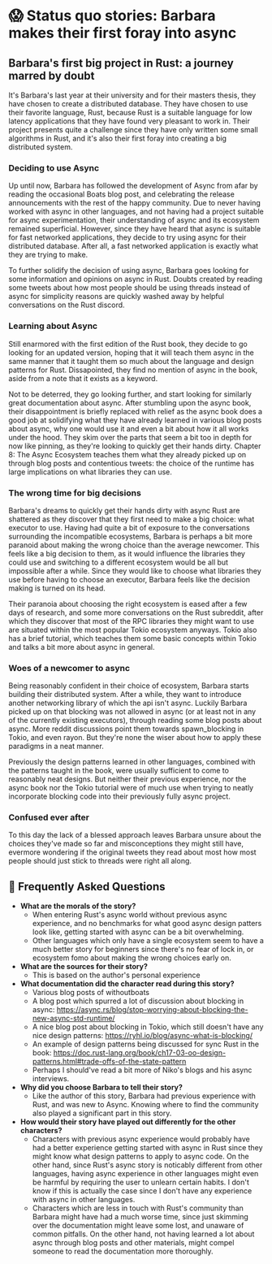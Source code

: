 # 😱 Status quo stories: Barbara makes their first foray into async

## Barbara's first big project in Rust: a journey marred by doubt

It's Barbara's last year at their university and for their masters thesis, they have chosen to create a distributed database.
They have chosen to use their favorite language, Rust, because Rust is a suitable language for low latency applications that they have found very pleasant to work in.
Their project presents quite a challenge since they have only written some small algorithms in Rust, and it's also their first foray into creating a big distributed system.

### Deciding to use Async
Up until now, Barbara has followed the development of Async from afar by reading the occasional Boats blog post, and celebrating the release announcements with the rest of the happy community.
Due to never having worked with async in other languages, and not having had a project suitable for async experimentation, their understanding of async and its ecosystem remained superficial.
However, since they have heard that async is suitable for fast networked applications, they decide to try using async for their distributed database.
After all, a fast networked application is exactly what they are trying to make.

To further solidify the decision of using async, Barbara goes looking for some information and opinions on async in Rust. Doubts created by reading some tweets about how most people should be using threads instead of async for simplicity reasons are quickly washed away by helpful conversations on the Rust discord.

### Learning about Async
Still enarmored with the first edition of the Rust book, they decide to go looking for an updated version, hoping that it will teach them async in the same manner that it taught them so much about the language and design patterns for Rust. Dissapointed, they find no mention of async in the book, aside from a note that it exists as a keyword.

Not to be deterred, they go looking further, and start looking for similarly great documentation about async.
After stumbling upon the async book, their disappointment is briefly replaced with relief as the async book does a good job at solidifying what they have already learned in various blog posts about async, why one would use it and even a bit about how it all works under the hood.
They skim over the parts that seem a bit too in depth for now like pinning, as they're looking to quickly get their hands dirty.
Chapter 8: The Async Ecosystem teaches them what they already picked up on through blog posts and contentious tweets: the choice of the runtime has large implications on what libraries they can use.

### The wrong time for big decisions
Barbara's dreams to quickly get their hands dirty with async Rust are shattered as they discover that they first need to make a big choice: what executor to use. Having had quite a bit of exposure to the conversations surrounding the incompatible ecosystems, Barbara is perhaps a bit more paranoid about making the wrong choice than the average newcomer.
This feels like a big decision to them, as it would influence the libraries they could use and switching to a different ecosystem would be all but impossible after a while. Since they would like to choose what libraries they use before having to choose an executor, Barbara feels like the decision making is turned on its head. 

Their paranoia about choosing the right ecosystem is eased after a few days of research, and some more conversations on the Rust subreddit, after which they discover that most of the RPC libraries they might want to use are situated within the most popular Tokio ecosystem anyways. Tokio also has a brief tutorial, which teaches them some basic concepts within Tokio and talks a bit more about async in general.

### Woes of a newcomer to async
Being reasonably confident in their choice of ecosystem, Barbara starts building their distributed system.
After a while, they want to introduce another networking library of which the api isn't async. Luckily Barbara picked up on that blocking was not allowed in async (or at least not in any of the currently existing executors), through reading some blog posts about async. More reddit discussions point them towards spawn\_blocking in Tokio, and even rayon. But they're none the wiser about how to apply these paradigms in a neat manner.

Previously the design patterns learned in other languages, combined with the patterns taught in the book, were usually sufficient to come to reasonably neat designs.
But neither their previous experience, nor the async book nor the Tokio tutorial were of much use when trying to neatly incorporate blocking code into their previously fully async project.

### Confused ever after
To this day the lack of a blessed approach leaves Barbara unsure about the choices they've made so far and misconceptions they might still have, evermore wondering if the original tweets they read about most how most people should just stick to threads were right all along.

## 🤔 Frequently Asked Questions

* **What are the morals of the story?**
    * When entering Rust's async world without previous async experience, and no benchmarks for what good async design patters look like, getting started with async can be a bit overwhelming.
    * Other languages which only have a single ecosystem seem to have a much better story for beginners since there's no fear of lock in, or ecosystem fomo about making the wrong choices early on.
* **What are the sources for their story?**
    * This is based on the author's personal experience
* **What documentation did the character read during this story?**
    * Various blog posts of withoutboats
    * A blog post which spurred a lot of discussion about blocking in async: https://async.rs/blog/stop-worrying-about-blocking-the-new-async-std-runtime/
    * A nice blog post about blocking in Tokio, which still doesn't have any nice design patterns: https://ryhl.io/blog/async-what-is-blocking/
    * An example of design patterns being discussed for sync Rust in the book: https://doc.rust-lang.org/book/ch17-03-oo-design-patterns.html#trade-offs-of-the-state-pattern
    * Perhaps I should've read a bit more of Niko's blogs and his async interviews.
* **Why did you choose Barbara to tell their story?**
    * Like the author of this story, Barbara had previous experience with Rust, and was new to Async. Knowing where to find the community also played a significant part in this story.
* **How would their story have played out differently for the other characters?**
    * Characters with previous async experience would probably have had a better experience getting started with async in Rust since they might know what design patterns to apply to async code.
    On the other hand, since Rust's async story is noticably different from other languages, having async experience in other languages might even be harmful by requiring the user to unlearn certain habits. I don't know if this is actually the case since I don't have any experience with async in other languages.
    * Characters which are less in touch with Rust's community than Barbara might have had a much worse time, since just skimming over the documentation might leave some lost, and unaware of common pitfalls. On the other hand, not having learned a lot about async through blog posts and other materials, might compel someone to read the documentation more thoroughly.

[character]: ../characters.md
[status quo stories]: ./status_quo.md
[Alan]: ../characters/alan.md
[Grace]: ../characters/grace.md
[Niklaus]: ../characters/niklaus.md
[Barbara]: ../characters/barbara.md
[htvsq]: ../how_to_vision/status_quo.md
[cannot be wrong]: ../how_to_vision/comment.md#comment-to-understand-or-improve-not-to-negate-or-dissuade
